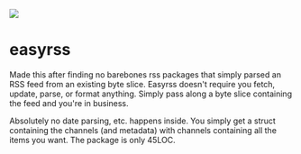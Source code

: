 [![](https://img.shields.io/badge/godoc-complete-blue.svg)](http://godoc.org/github.com/iamthebot/easyrss)
# easyrss
Made this after finding no barebones rss packages that simply parsed an RSS feed from an existing byte slice. Easyrss doesn't require you fetch, update, parse, or format anything. Simply pass along a byte slice containing the feed and you're in business.

Absolutely no date parsing, etc. happens inside. You simply get a struct containing the channels (and metadata) with channels containing all the items you want. The package is only 45LOC.

